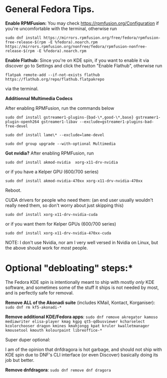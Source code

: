 # General Fedora Tips.

**Enable RPMFusion:** You may check https://rpmfusion.org/Configuration if you're uncomfortable with the terminal, otherwise run

``sudo dnf install https://mirrors.rpmfusion.org/free/fedora/rpmfusion-free-release-$(rpm -E %fedora).noarch.rpm https://mirrors.rpmfusion.org/nonfree/fedora/rpmfusion-nonfree-release-$(rpm -E %fedora).noarch.rpm``

**Enable Flathub:** Since you're on KDE spin, if you want to enable it via discover go to Settings and click the button "Enable Flathub", otherwise run

``flatpak remote-add --if-not-exists flathub https://flathub.org/repo/flathub.flatpakrepo`` 

via the terminal.

**Additionnal Multimedia Codecs**

After enabling RPMFusion, run the commands below

```sudo dnf install gstreamer1-plugins-{bad-\*,good-\*,base} gstreamer1-plugin-openh264 gstreamer1-libav --exclude=gstreamer1-plugins-bad-free-devel```

```sudo dnf install lame\* --exclude=lame-devel```

```sudo dnf group upgrade --with-optional Multimedia``` 


**Got nvidia?**
After enabling RPMFusion, run 

``sudo dnf install akmod-nvidia  xorg-x11-drv-nvidia``

or if you have a Kelper GPU (600/700 series)

``sudo dnf install akmod-nvidia-470xx xorg-x11-drv-nvidia-470xx ``

Reboot.

CUDA drivers for people who need them: (an end user usually wouldn't really need them, so don't worry about just skipping this)

`sudo dnf install xorg-x11-drv-nvidia-cuda` 

or if you want them for Kelper GPUs (600/700 series) 

``sudo dnf install xorg-x11-drv-nvidia-470xx-cuda``

NOTE: I don't use Nvidia, nor am I very well versed in Nvidia on Linux, but the above should work for *most* people. 

# Optional "debloating" steps:* 
The Fedora KDE spin is intentionally meant to ship with mostly *only* KDE software, and sometimes some of the stuff it ships is not needed by most, and is perfectly safe for removal.

**Remove ALL of the Akonadi suite** (includes KMail, Kontact, Korganiser): ``sudo dnf rm kf5-akonadi-*``
 
**Remove additional KDE/Fedora apps**: ``sudo dnf remove akregator kamoso mediawriter elisa-player kmag kgpg qt5-qdbusviewer kcharselect kcolorchooser dragon kmines kmahjongg kpat kruler kwalletmanager kmousetool kmouth kolourpaint libreoffice-*``

Super duper optional:

I am of the opinion that dnfdragora is hot garbage, and should not ship with KDE spin due to DNF's CLI interface (or even Discover) basically doing its job but better.

**Remove dnfdragora**: ``sudo dnf remove dnf dragora`` 


